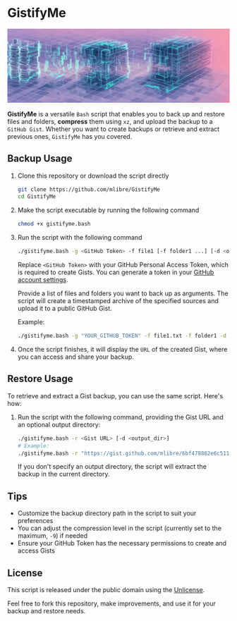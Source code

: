 # GistifyMe

![image](./image.jpg)

**GistifyMe** is a versatile `Bash` script that enables you to back up and restore files and folders, **compress** them using `xz`, and upload the backup to a `GitHub Gist`. Whether you want to create backups or retrieve and extract previous ones, `GistifyMe` has you covered.

## Backup Usage

1. Clone this repository or download the script directly

   ```bash
   git clone https://github.com/mlibre/GistifyMe
   cd GistifyMe
   ```

2. Make the script executable by running the following command

   ```bash
   chmod +x gistifyme.bash
   ```

3. Run the script with the following command

   ```bash
   ./gistifyme.bash -g <GitHub Token> -f file1 [-f folder1 ...] [-d <output_dir>]
   ```

   Replace `<GitHub Token>` with your GitHub Personal Access Token, which is required to create Gists. You can generate a token in your [GitHub account settings](https://github.com/settings/tokens).

   Provide a list of files and folders you want to back up as arguments. The script will create a timestamped archive of the specified sources and upload it to a public GitHub Gist.

   Example:

   ```bash
   ./gistifyme.bash -g "YOUR_GITHUB_TOKEN" -f file1.txt -f folder1 -d ./backup/
   ```

4. Once the script finishes, it will display the `URL` of the created Gist, where you can access and share your backup.

## Restore Usage

To retrieve and extract a Gist backup, you can use the same script. Here's how:

1. Run the script with the following command, providing the Gist URL and an optional output directory:

   ```bash
   ./gistifyme.bash -r <Gist URL> [-d <output_dir>]
   # Example:
   ./gistifyme.bash -r "https://gist.github.com/mlibre/6bf478862e6c51164c74b52a4c058bf3"
   ```

   If you don't specify an output directory, the script will extract the backup in the current directory.

## Tips

- Customize the backup directory path in the script to suit your preferences
- You can adjust the compression level in the script (currently set to the maximum, `-9`) if needed
- Ensure your GitHub Token has the necessary permissions to create and access Gists

## License

This script is released under the public domain using the [Unlicense](https://unlicense.org/).

Feel free to fork this repository, make improvements, and use it for your backup and restore needs.
